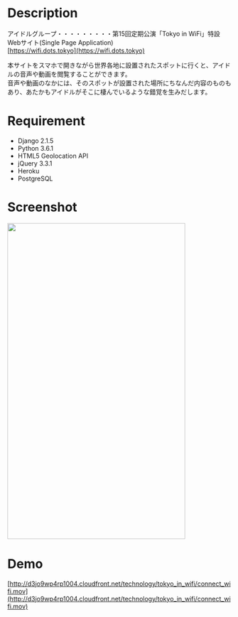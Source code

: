 # Description
アイドルグループ・・・・・・・・・第15回定期公演「Tokyo in WiFi」特設Webサイト(Single Page Application)    
[https://wifi.dots.tokyo](https://wifi.dots.tokyo)

本サイトをスマホで開きながら世界各地に設置されたスポットに行くと、アイドルの音声や動画を閲覧することができます。  
音声や動画のなかには、そのスポットが設置された場所にちなんだ内容のものもあり、あたかもアイドルがそこに棲んでいるような錯覚を生みだします。  

# Requirement
- Django 2.1.5  
- Python 3.6.1
- HTML5 Geolocation API
- jQuery 3.3.1
- Heroku
- PostgreSQL

# Screenshot
<img src="http://d3jo9wp4rp1004.cloudfront.net/technology/tokyo_in_wifi/connect_wifi_poster.png" width="400" height="711">

# Demo
[http://d3jo9wp4rp1004.cloudfront.net/technology/tokyo_in_wifi/connect_wifi.mov](http://d3jo9wp4rp1004.cloudfront.net/technology/tokyo_in_wifi/connect_wifi.mov)